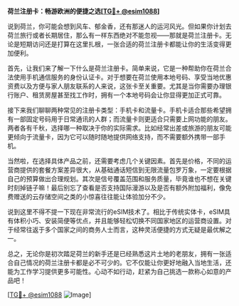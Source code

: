 **荷兰注册卡：畅游欧洲的便捷之选[[TG💪+ @esim1088](https://t.me/s/esim1088)]**

说到荷兰，你可能会想到风车、郁金香，还有那迷人的运河风光。但如果你计划去荷兰旅行或者长期居住，那么有一样东西绝对不能忽视——那就是荷兰注册卡。无论是短期访问还是打算在这里扎根，一张合适的荷兰注册卡都能让你的生活变得更加便利。

首先，让我们来了解一下什么是荷兰注册卡。简单来说，它是一种帮助你在荷兰合法使用手机通信服务的身份认证卡。对于想要在荷兰使用本地号码、享受当地优惠资费以及方便与家人朋友联系的人来说，这张卡至关重要。尤其是当你需要办理银行账户、租赁房屋甚至找工作时，拥有一个本地号码会让你显得更加正式可靠。

接下来我们聊聊两种常见的注册卡类型：手机卡和流量卡。手机卡适合那些希望拥有一部固定号码用于日常通讯的人群；而流量卡则更适合只需要上网功能的朋友。两者各有千秋，选择哪一种取决于你的实际需求。比如经常出差或旅游的朋友可能更倾向于流量卡，因为它可以随时随地提供网络支持，而不需要额外携带一部手机。

当然啦，在选择具体产品之前，还需要考虑几个关键因素。首先是价格，不同的运营商提供的套餐方案差异很大，从基础通话短信到无限流量包罗万象，一定要根据自己的预算做出合理规划。其次是信号覆盖范围和服务质量，毕竟谁也不想在关键时刻掉链子嘛！最后别忘了查看是否支持国际漫游以及是否有额外附加福利，像免费赠送的云存储空间之类的小惊喜往往能让体验加分不少。

说到这里不得不提一下现在非常流行的eSIM技术了。相比于传统实体卡，eSIM具有体积小巧、安装简便等优点，并且能够轻松切换不同国家地区的运营商设置。对于经常往返于多个国家之间的商务人士而言，这种灵活便捷的方式无疑是最优解之一。

总之，无论你是初次踏足荷兰的新手还是已经熟悉这片土地的老朋友，拥有一张适合自己情况的荷兰注册卡都是必不可少的。它不仅能让你更好地融入当地生活，还能为工作学习提供更多可能性。心动不如行动，赶紧为自己挑选一款称心如意的产品吧！

[[TG💪+ @esim1088](https://t.me/s/esim1088) ![Image](https://i.postimg.cc/4NQfJmqS/Snipaste-2025-05-13-00-14-12.png)]
